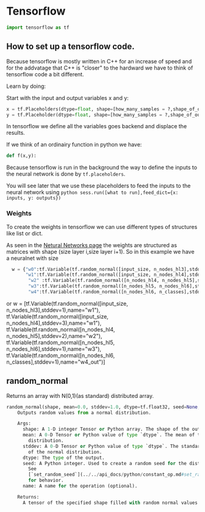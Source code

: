 # Tensorflow
```python
import tensorflow as tf
```


## How to set up a tensorflow code.

Because tensorflow is mostly written in C++ for an increase of speed and for the addvatage that C++ is "closer" to the hardward we have to think of tensorflow code a bit different.

Learn by doing:

Start with the input and output variables x and y:

```python
x = tf.Placeholders(dtype=float, shape=[how_many_samples = ?,shape_of_output=200])
y = tf.Placeholder(dtype=float, shape=[how_many_samples = ?,shape_of_output=10])
```
In tensorflow we define all the variables goes backend and displace the results.

If we think of an ordinairy function in python we have:
```python
def f(x,y):
```
Because tensorflow is run in the background the way to define the inputs to the neural network is done by ```tf.placeholders```.

You will see later that we use these placeholders to feed the inputs to the neural network using ```python sess.run([what to run],feed_dict={x: inputs, y: outputs})```


### Weights
To create the weights in tensorflow we can use different types of structures like list or dict.

As seen in the [Netural Networks page](neuralnet.md) the weights are structured as matrices with shape (size layer i,size layer i+1).
So in this example we have a neuralnet with size
```python
  w = {"w0":tf.Variable(tf.random_normal([input_size, n_nodes_hl3],stddev=1),name="w1"),
       "w1":tf.Variable(tf.random_normal([input_size, n_nodes_hl4],stddev=3),name="w1"),
        "w2" :tf.Variable(tf.random_normal([n_nodes_hl4, n_nodes_hl5],stddev=2),name="w2"),
        "w3":tf.Variable(tf.random_normal([n_nodes_hl5, n_nodes_hl6],stddev=1),name="w3"),
        "w4":tf.Variable(tf.random_normal([n_nodes_hl6, n_classes],stddev=1),name="w4_out")}
```
or
w = [tf.Variable(tf.random_normal([input_size, n_nodes_hl3],stddev=1),name="w1"),
     tf.Variable(tf.random_normal([input_size, n_nodes_hl4],stddev=3),name="w1"),
     tf.Variable(tf.random_normal([n_nodes_hl4, n_nodes_hl5],stddev=2),name="w2"),
     tf.Variable(tf.random_normal([n_nodes_hl5, n_nodes_hl6],stddev=1),name="w3"),
     tf.Variable(tf.random_normal([n_nodes_hl6, n_classes],stddev=1),name="w4_out")]

## random_normal
Returns an array with N(0,1)(as standard) distributed array.
```python
random_normal(shape, mean=0.0, stddev=1.0, dtype=tf.float32, seed=None, name=None)
    Outputs random values from a normal distribution.

    Args:
      shape: A 1-D integer Tensor or Python array. The shape of the output tensor.
      mean: A 0-D Tensor or Python value of type `dtype`. The mean of the normal
        distribution.
      stddev: A 0-D Tensor or Python value of type `dtype`. The standard deviation
        of the normal distribution.
      dtype: The type of the output.
      seed: A Python integer. Used to create a random seed for the distribution.
        See
        [`set_random_seed`](../../api_docs/python/constant_op.md#set_random_seed)
        for behavior.
      name: A name for the operation (optional).

    Returns:
      A tensor of the specified shape filled with random normal values.
```
